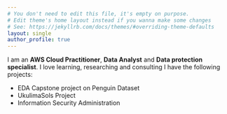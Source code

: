 ```yaml
---
# You don't need to edit this file, it's empty on purpose.
# Edit theme's home layout instead if you wanna make some changes
# See: https://jekyllrb.com/docs/themes/#overriding-theme-defaults
layout: single
author_profile: true
---
```

I am an **AWS Cloud Practitioner**, **Data Analyst** and **Data protection specialist**. I love learning, researching and consulting
I have the following projects:
- EDA Capstone project on Penguin Dataset
- UkulimaSols Project
- Information Security Administration
